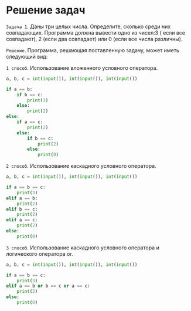 # Решение задач

`Задача 1`. Даны три целых числа. Определите, сколько среди них совпадающих. Программа должна вывести одно из чисел:3 (
если все совпадают), 2 (если два совпадает) или 0 (если все числа различны).

`Решение`. Программа, решающая поставленную задачу, может иметь следующий вид:

`1 способ`. Использование вложенного условного оператора.

```python
a, b, c = int(input()), int(input()), int(input())

if a == b:
    if b == c:
        print(3)
    else:
        print(2)
else:
    if a == c:
        print(2)
    else:
        if b == c:
            print(2)
        else:
            print(0)
```

`2 способ`. Использование каскадного условного оператора.
```python
a, b, c = int(input()), int(input()), int(input())

if a == b == c:
    print(3)
elif a == b:
    print(2)
elif b == c:
    print(2)
elif a == c:
    print(2)
else:
    print(0)
```
`3 способ`. Использование каскадного условного оператора и логического оператора or.
```python
a, b, c = int(input()), int(input()), int(input())

if a == b == c:
    print(3)
elif a == b or b == c or a == c:
    print(2)
else:
    print(0)
```